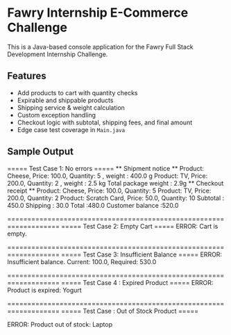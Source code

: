 # Fawry Internship E-Commerce Challenge

This is a Java-based console application for the Fawry Full Stack Development Internship Challenge.

## Features

- Add products to cart with quantity checks
- Expirable and shippable products
- Shipping service & weight calculation
- Custom exception handling
- Checkout logic with subtotal, shipping fees, and final amount
- Edge case test coverage in `Main.java`

## Sample Output

===== Test Case 1: No errors =====
** Shipment notice **
Product: Cheese, Price: 100.0, Quantity: 5 , weight : 400.0 g
Product: TV, Price: 200.0, Quantity: 2 , weight : 2.5 kg
Total package weight : 2.9g
** Checkout receipt **
Product: Cheese, Price: 100.0, Quantity: 5
Product: TV, Price: 200.0, Quantity: 2
Product: Scratch Card, Price: 50.0, Quantity: 10
Subtotal : 450.0
Shipping : 30.0
Total :480.0
Customer balance :520.0

===================================================================
===== Test Case 2: Empty Cart =====
ERROR: Cart is empty.

===================================================================
===== Test Case 3: Insufficient Balance =====
ERROR: Insufficient balance. Current: 100.0, Required: 530.0

===================================================================
===== Test Case 4 : Expired Product =====
ERROR: Product is expired: Yogurt

===================================================================
===== Test Case : Out of Stock Product =====

ERROR: Product out of stock: Laptop
